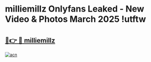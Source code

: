 # milliemillz Onlyfans Leaked - New Video & Photos March 2025 !utftw

# <h2><a href="https://s578lh.iuczelnia.edu.pl?title=milliemillz&ref=utftw">🔗👉 🔴 milliemillz</a></h2>

[![acn](https://github.com/user-attachments/assets/0f9c940e-d8b0-45ae-aac7-cd30a18b3e1c)](https://s578lh.iuczelnia.edu.pl?title=milliemillz&ref=utftw)

